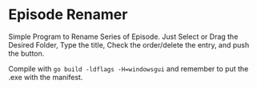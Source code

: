# Episode Renamer
Simple Program to Rename Series of Episode. Just Select or Drag the Desired Folder, Type the title, Check the order/delete the entry, and push the button.

Compile with `go build -ldflags -H=windowsgui` and remember to put the .exe with the manifest.
